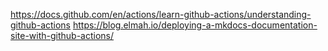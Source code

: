https://docs.github.com/en/actions/learn-github-actions/understanding-github-actions
https://blog.elmah.io/deploying-a-mkdocs-documentation-site-with-github-actions/
